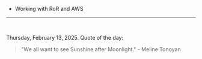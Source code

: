 - Working with RoR and AWS

---

<br>

<!-- quote_marker -->
Thursday, February 13, 2025. Quote of the day:

> "We all want to see Sunshine after Moonlight." - Meline Tonoyan
